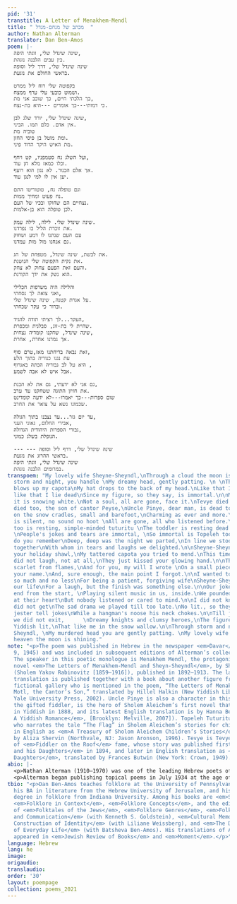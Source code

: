 ```yaml
---
pid: '31'
transtitle: A Letter of Menakhem-Mendl
title: " מכתב של מנחם-מנדל  "
author: Nathan Alterman
translator: Dan Ben-Amos
poem: |-
  שינה שינדל שלי, זוגתי היפה,
  בין עבים הלבנה נוגהת.
  שינה שינדל שלי, דרך ליל וסופה
  בראשי החולם את נוגעת.

  בקפוטה שלי רוח ליל ממרט
  ושמוט כובעי עלי ערף ממצח.
  כך הלכתי חיים, כך שוכב אני מת,
  כי דמותי---כך אומרים ---היא בת-נצח.

  שינה שינדל שלי, יורד שלג לבן,
  אין אדם. כלם תמו. הביני.
  טוביה מת
  ומת מוטל בן פיסי החזן.
  מת האיש היקר הדוד פיני.

  ועל השלג נח סטמפניו, קט ויחף,
  וכלו כמאז מלא חן עוד.
  אך אלם הכנור. לא נגון הוא רועף.
  יען אין לו למי לנגן עוד.

  וגם טופלה נח, טוטוריטו התם
  נח פעוט ומחיך ממות.
  נצחיים הם שחוקו ובכיו של העם.
  לכן טופלה הוא בן-אלמות.

  שינה שינדל שלי. לילה, לילה עמק.
  את זוכרת הליל בו נפרדנו.
  עם העם שנתנו לו דמע ושחוק
  גם אנחנו מול מות עמדנו.

  את לבשת, שינה שינדל, מטפחת של חג.
  את נקית הקפוטה שלי הנושנת.
  והעם זאת הפעם צחוק לא צחק.
  הוא נשק את ידך הקורנת.

  והלילה היה משרפות חכלילי
  ואני צואה לך נסחתי,
  על אגרת קטנה, שינה שינדל שלי.
  וברור כי עקר שכחתי.

  העקר...לך רציתי תודה להגיד,
  שהיית לי בת-זוג, סבלנית ומכפרת.
  שינה שינדל, שחקנו קומדיה נצחית,
  אך גמרנו אחרת, אחרת.

  זאת נבאה בדיחתנו מאז,טרם סוף,
  עת נגנו כנוריה בתוך הלע
  היא על לב גבוריה הכתה באגרוף ,
  אבל איש לא אבה לשמע.

  גם אני לא ידעתי, גם את לא הבנת,
  את חזיון התוגה ששחקנו עד ערב.
  שום ספרות---כך יאמרו---לא ידעה קומדינט
  שכמונו נשא על צואר את החרב.

  עד יום גזר...עד נצבנו בתוך הגולה,
  אבירי החלום, גאוני העני,
  גבורי הספרות היהודית הגדולה,
  הנופלת בשלג כמוני.

  --- --- שינה שינדל שלי, דרף ליל וסופה
  בראשי ההרוג את נוגעת.
  שינה שינדל שלי, זוגתי היפה
  במרומים הלבנה נוגהת.
transpoem: "My lovely wife Sheyne-Sheyndl,\nThrough a cloud the moon is shining.  \nThrough
  storm and night, you handle \nMy dreamy head, gently patting. \n \nThe mighty wind
  blows up my capota\nMy hat drops to the back of my head.\nLike that I walked alive,
  like that I lie dead\nSince my figure, so they say, is immortal.\n\nMy Sheyne-Sheyndl,
  it is snowing white.\nNot a soul, all are gone, face it.\nTevye died \nAnd Motl
  died too, the son of cantor Peyse,\nUncle Pinye, dear man, is dead too. \n\nStempenyu
  on the snow cradles, small and barefoot,\nCharming as ever and more.\nBut his fiddle
  is silent, no sound no hoot \nAll are gone, all who listened before.\n\nTopeleh
  too is resting, simple-minded tuturitu \nThe toddler is resting dead and smiling.
  \nPeople's jokes and tears are immortal, \nSo immortal is Topeleh too.\n\nMy Sheyne-Sheyndl,
  do you remember\nDeep, deep was the night we parted,\nIn line we stood facing death
  together\nWith whom in tears and laughs we delighted.\n\nSheyne-Sheyndl you wore
  your holiday shawl,\nMy tattered capota you tried to mend.\nThis time our people
  did not laugh, not at all,\nThey just kissed your glowing hand.\n\nThe night turned
  scarlet from flames,\nAnd for you, my will I wrote \nOn a small piece of paper with
  your name.\nAnd, sure enough, the main point I forgot.\n\nI wanted to thank you,
  so much and no less\nFor being a patient, forgiving wife\nSheyne-Sheyndl, we played
  our life\nFor a laugh, but the finish was something else.\n\nOur joke foretold this
  end from the start, \nPlaying silent music in us, inside.\nWe pounded our heroes
  at their heart\nBut nobody listened or cared to mind.\n\nI did not know and you
  did not get\nThe sad drama we played till too late.\nNo lit., so they say, has a
  jester tell jokes\nWhile a hangman's noose his neck chokes.\n\nTill judgement day
  we did not exit,      \nDreamy knights and clumsy heroes,\nThe figures of the great
  Yiddish lit,\nThat like me in the snow wallow.\n\nThrough storm and night, Sheyne
  Sheyndl, \nMy murdered head you are gently patting. \nMy lovely wife Sheyne-Sheyndl,\nIn
  heaven the moon is shining."
note: "<p>The poem was published in Hebrew in the newspaper <em>Davar</em> (March
  9, 1945) and was included in subsequent editions of Alterman’s collected poems.
  The speaker in this poetic monologue is Menakhem Mendl, the protagonist of the epistolary
  novel <em>The Letters of Menakhem-Mendl and Sheyn-Sheyndl</em>, by Sholem Aleichem
  (Sholem Yakov Rabinovitz [1859–1916]), published in 1892–1913. The latest English
  translation is published together with a book about another figure from Sholem Aleichem’s
  fictional gallery who is mentioned in the poem, “The Letters of Menakhen-Mendl and
  Motl, the Cantor’s Son,” translated by Hillel Halkin (New Yiddish Library. New Haven:
  Yale University Press, 2002). Uncle Pinye is also a character in this book. Stempenyu,
  the gifted fiddler, is the hero of Sholem Aleichem’s first novel that was published
  in Yiddish in 1888, and its latest English translation is by Hanna Berman (<em>Stempenyu:
  A Yiddish Romance</em>, [Brooklyn: Melville, 2007]). Topeleh Tuturitu is the child
  who narrates the tale “The Flag” in Sholem Aleichem’s stories for children, published
  in English as <em>A Treasury of Sholom Aleichem Children’s Stories</em>, translated
  by Aliza Shervin (Northvale, NJ: Jason Aronson, 1996). Tevye is Tevye the Dairyman
  of <em>Fiddler on the Roof</em> fame, whose story was published first as <em>Tevye
  and his Daughters</em> in 1894, and later in English translation as <em>Tevye’s
  Daughters</em>, translated by Frances Butwin (New York: Crown, 1949).</p>"
abio: |-
  <p>Nathan Alterman (1910–1970) was one of the leading Hebrew poets of the twentieth century. He was awarded major literary prizes in Israel: in 1946 and 1967 he received the Tchernichovsky Prize for translating classical French plays into Hebrew, in 1947 the Ruppin Literary Prize for his second book of poems, in 1957 the Bialik Prize for Literature, and in 1968 the highest Israeli prize for literature, the Israel Prize. He became a cultural literary monument, and in 2011 the State of Israel printed his portrait on its currency.</p>
  <p>Alterman began publishing topical poems in July 1934 at the age of twenty-four in <em>Davar</em> and, later, in the leading newspaper <em>Ha-Aretz</em>. During eight years with <em>Ha-Aretz</em>, he wrote about three hundred poems. In 1942, he returned to <em>Davar</em>, where he continued to publish his topical poetry. Until 1965, Alterman’s work at <em>Davar</em> was commentary in prose. In addition to his topical poetry, he published several volumes of lyrical poems, wrote poems for the theater (many of them became popular songs), translated classical plays, and wrote four plays, which were produced in Israel.</p>
tbio: "<p>Dan Ben-Amos teaches folklore at the University of Pennsylvania. He earned
  his BA in literature from the Hebrew University of Jerusalem, and his doctorate
  degree in folklore from Indiana University. Among his books are <em>Sweet Words</em>,
  <em>Folklore in Context</em>, <em>Folklore Concepts</em>, and the edited volumes
  of <em>Folktales of the Jews</em>, <em>Folklore Genres</em>, <em>Folklore: Performance
  and Communication</em> (with Kenneth S. Goldstein), <em>Cultural Memory and the
  Construction of Identity</em> (with Liliane Weissberg), and <em>The Diary: The Epic
  of Everyday Life</em> (with Batsheva Ben-Amos). His translations of Alterman’s poems
  appeared in <em>Jewish Review of Books</em> and <em>Moment</em>.</p>"
language: Hebrew
lang: he
image:
origaudio:
translaudio:
order: '30'
layout: poempage
collection: poems_2021
---
```

